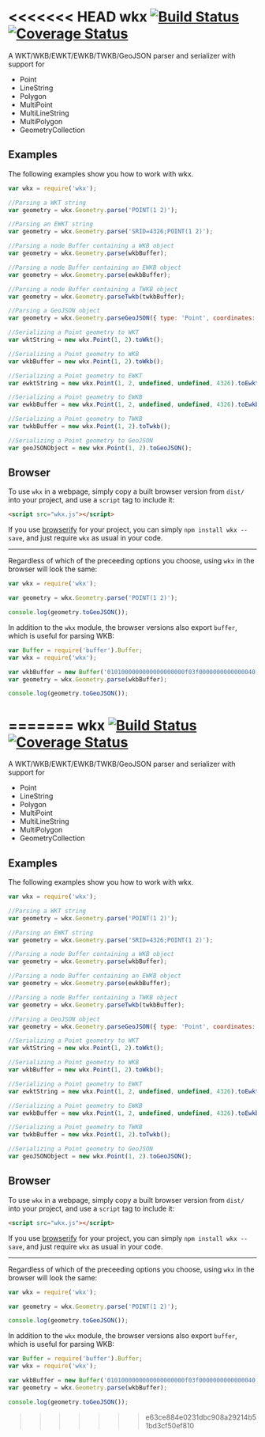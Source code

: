 <<<<<<< HEAD
wkx [![Build Status](https://travis-ci.org/cschwarz/wkx.svg?branch=master)](https://travis-ci.org/cschwarz/wkx) [![Coverage Status](https://coveralls.io/repos/cschwarz/wkx/badge.svg?branch=master)](https://coveralls.io/r/cschwarz/wkx?branch=master)
========

A WKT/WKB/EWKT/EWKB/TWKB/GeoJSON parser and serializer with support for

- Point
- LineString
- Polygon
- MultiPoint
- MultiLineString
- MultiPolygon
- GeometryCollection

Examples
--------

The following examples show you how to work with wkx.

```javascript
var wkx = require('wkx');

//Parsing a WKT string
var geometry = wkx.Geometry.parse('POINT(1 2)');

//Parsing an EWKT string
var geometry = wkx.Geometry.parse('SRID=4326;POINT(1 2)');

//Parsing a node Buffer containing a WKB object
var geometry = wkx.Geometry.parse(wkbBuffer);

//Parsing a node Buffer containing an EWKB object
var geometry = wkx.Geometry.parse(ewkbBuffer);

//Parsing a node Buffer containing a TWKB object
var geometry = wkx.Geometry.parseTwkb(twkbBuffer);

//Parsing a GeoJSON object
var geometry = wkx.Geometry.parseGeoJSON({ type: 'Point', coordinates: [1, 2] });

//Serializing a Point geometry to WKT
var wktString = new wkx.Point(1, 2).toWkt();

//Serializing a Point geometry to WKB
var wkbBuffer = new wkx.Point(1, 2).toWkb();

//Serializing a Point geometry to EWKT
var ewktString = new wkx.Point(1, 2, undefined, undefined, 4326).toEwkt();

//Serializing a Point geometry to EWKB
var ewkbBuffer = new wkx.Point(1, 2, undefined, undefined, 4326).toEwkb();

//Serializing a Point geometry to TWKB
var twkbBuffer = new wkx.Point(1, 2).toTwkb();

//Serializing a Point geometry to GeoJSON
var geoJSONObject = new wkx.Point(1, 2).toGeoJSON();
```

Browser
-------

To use `wkx` in a webpage, simply copy a built browser version from `dist/` into your project, and use a `script` tag
to include it:
```html
<script src="wkx.js"></script>
```

If you use [browserify][] for your project, you can simply `npm install wkx --save`, and just require `wkx` as usual in
your code.

----

Regardless of which of the preceeding options you choose, using `wkx` in the browser will look the same:
```javascript
var wkx = require('wkx');

var geometry = wkx.Geometry.parse('POINT(1 2)');

console.log(geometry.toGeoJSON());
```

In addition to the `wkx` module, the browser versions also export `buffer`, which is useful for parsing WKB:
```javascript
var Buffer = require('buffer').Buffer;
var wkx = require('wkx');

var wkbBuffer = new Buffer('0101000000000000000000f03f0000000000000040', 'hex');
var geometry = wkx.Geometry.parse(wkbBuffer);

console.log(geometry.toGeoJSON());
```
[browserify]: http://browserify.org/
=======
wkx [![Build Status](https://travis-ci.org/cschwarz/wkx.svg?branch=master)](https://travis-ci.org/cschwarz/wkx) [![Coverage Status](https://coveralls.io/repos/cschwarz/wkx/badge.svg?branch=master)](https://coveralls.io/r/cschwarz/wkx?branch=master)
========

A WKT/WKB/EWKT/EWKB/TWKB/GeoJSON parser and serializer with support for

- Point
- LineString
- Polygon
- MultiPoint
- MultiLineString
- MultiPolygon
- GeometryCollection

Examples
--------

The following examples show you how to work with wkx.

```javascript
var wkx = require('wkx');

//Parsing a WKT string
var geometry = wkx.Geometry.parse('POINT(1 2)');

//Parsing an EWKT string
var geometry = wkx.Geometry.parse('SRID=4326;POINT(1 2)');

//Parsing a node Buffer containing a WKB object
var geometry = wkx.Geometry.parse(wkbBuffer);

//Parsing a node Buffer containing an EWKB object
var geometry = wkx.Geometry.parse(ewkbBuffer);

//Parsing a node Buffer containing a TWKB object
var geometry = wkx.Geometry.parseTwkb(twkbBuffer);

//Parsing a GeoJSON object
var geometry = wkx.Geometry.parseGeoJSON({ type: 'Point', coordinates: [1, 2] });

//Serializing a Point geometry to WKT
var wktString = new wkx.Point(1, 2).toWkt();

//Serializing a Point geometry to WKB
var wkbBuffer = new wkx.Point(1, 2).toWkb();

//Serializing a Point geometry to EWKT
var ewktString = new wkx.Point(1, 2, undefined, undefined, 4326).toEwkt();

//Serializing a Point geometry to EWKB
var ewkbBuffer = new wkx.Point(1, 2, undefined, undefined, 4326).toEwkb();

//Serializing a Point geometry to TWKB
var twkbBuffer = new wkx.Point(1, 2).toTwkb();

//Serializing a Point geometry to GeoJSON
var geoJSONObject = new wkx.Point(1, 2).toGeoJSON();
```

Browser
-------

To use `wkx` in a webpage, simply copy a built browser version from `dist/` into your project, and use a `script` tag
to include it:
```html
<script src="wkx.js"></script>
```

If you use [browserify][] for your project, you can simply `npm install wkx --save`, and just require `wkx` as usual in
your code.

----

Regardless of which of the preceeding options you choose, using `wkx` in the browser will look the same:
```javascript
var wkx = require('wkx');

var geometry = wkx.Geometry.parse('POINT(1 2)');

console.log(geometry.toGeoJSON());
```

In addition to the `wkx` module, the browser versions also export `buffer`, which is useful for parsing WKB:
```javascript
var Buffer = require('buffer').Buffer;
var wkx = require('wkx');

var wkbBuffer = new Buffer('0101000000000000000000f03f0000000000000040', 'hex');
var geometry = wkx.Geometry.parse(wkbBuffer);

console.log(geometry.toGeoJSON());
```
[browserify]: http://browserify.org/
>>>>>>> e63ce884e0231dbc908a29214b51bd3cf50ef810
